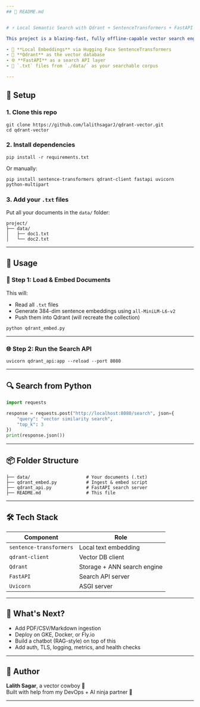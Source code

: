 ```yaml
---
## 📄 README.md


# ⚡ Local Semantic Search with Qdrant + SentenceTransformers + FastAPI

This project is a blazing-fast, fully offline-capable vector search engine using:

- 🧠 **Local Embeddings** via Hugging Face SentenceTransformers
- 🚀 **Qdrant** as the vector database
- 🌐 **FastAPI** as a search API layer
- 📂 `.txt` files from `./data/` as your searchable corpus

---
```


## 🔧 Setup

### 1. Clone this repo

```
git clone https://github.com/lalithsagarJ/qdrant-vector.git
cd qdrant-vector
```

### 2. Install dependencies

```
pip install -r requirements.txt
```

Or manually:

```
pip install sentence-transformers qdrant-client fastapi uvicorn python-multipart
```

### 3. Add your `.txt` files

Put all your documents in the `data/` folder:

```
project/
├── data/
│   ├── doc1.txt
│   └── doc2.txt
```

---

## 🚀 Usage

### 🧠 Step 1: Load & Embed Documents

This will:
- Read all `.txt` files
- Generate 384-dim sentence embeddings using `all-MiniLM-L6-v2`
- Push them into Qdrant (will recreate the collection)

```
python qdrant_embed.py
```

---

### 🌐 Step 2: Run the Search API

```
uvicorn qdrant_api:app --reload --port 8080
```

---

## 🔍 Search from Python

```python
import requests

response = requests.post("http://localhost:8080/search", json={
    "query": "vector similarity search",
    "top_k": 3
})
print(response.json())
```

---

## 📦 Folder Structure

```
├── data/                     # Your documents (.txt)
├── qdrant_embed.py           # Ingest & embed script
├── qdrant_api.py             # FastAPI search server
├── README.md                 # This file
```

---

## 🛠 Tech Stack

| Component              | Role                               |
|------------------------|------------------------------------|
| `sentence-transformers`| Local text embedding               |
| `qdrant-client`        | Vector DB client                   |
| `Qdrant`               | Storage + ANN search engine        |
| `FastAPI`              | Search API server                  |
| `Uvicorn`              | ASGI server                        |

---

## 🧩 What's Next?

- Add PDF/CSV/Markdown ingestion
- Deploy on GKE, Docker, or Fly.io
- Build a chatbot (RAG-style) on top of this
- Add auth, TLS, logging, metrics, and health checks

---

## 🧠 Author

**Lalith Sagar**, a vector cowboy 🤠  
Built with help from my DevOps + AI ninja partner 🥷

---

